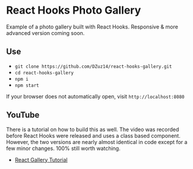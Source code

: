 # React Hooks Photo Gallery

Example of a photo gallery built with React Hooks. Responsive & more advanced version coming soon.

## Use

- `git clone https://github.com/DZuz14/react-hooks-gallery.git`
- `cd react-hooks-gallery`
- `npm i`
- `npm start`

If your browser does not automatically open, visit `http://localhost:8080`

## YouTube

There is a tutorial on how to build this as well. The video was recorded before React Hooks were released and uses a class based component. However, the two versions are nearly almost identical in code except for a few minor changes. 100% still worth watching.

- [React Gallery Tutorial](https://www.youtube.com/watch?v=GZ4d3HEn9zg)
